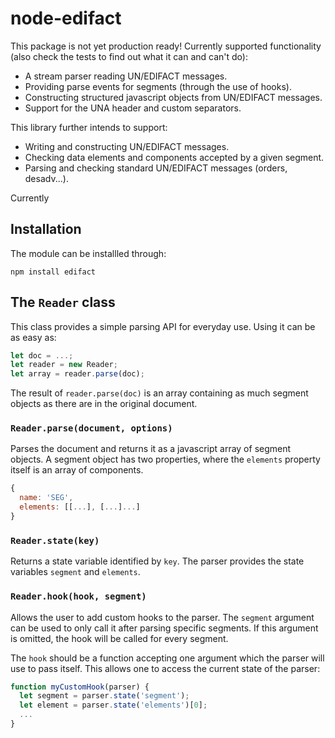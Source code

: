 # node-edifact

This package is not yet production ready! Currently supported functionality (also check the tests to find out what it can and can't do):

* A stream parser reading UN/EDIFACT messages.
* Providing parse events for segments (through the use of hooks).
* Constructing structured javascript objects from UN/EDIFACT messages.
* Support for the UNA header and custom separators.

This library further intends to support:

* Writing and constructing UN/EDIFACT messages.
* Checking data elements and components accepted by a given segment.
* Parsing and checking standard UN/EDIFACT messages (orders, desadv...).

Currently

## Installation

The module can be installled through:

```shell
npm install edifact
```

## The `Reader` class

This class provides a simple parsing API for everyday use. Using it can be as easy as:

```javascript
let doc = ...;
let reader = new Reader;
let array = reader.parse(doc);
```

The result of `reader.parse(doc)` is an array containing as much segment objects as there are in the original document.

### `Reader.parse(document, options)`

Parses the document and returns it as a javascript array of segment objects. A segment object has two properties, where the `elements` property itself is an array of components.

```javascript
{
  name: 'SEG',
  elements: [[...], [...]...]
}
```

### `Reader.state(key)`

Returns a state variable identified by `key`. The parser provides the state variables `segment` and `elements`.

### `Reader.hook(hook, segment)`

Allows the user to add custom hooks to the parser. The `segment` argument can be used to only call it after parsing specific segments. If this argument is omitted, the hook will be called for every segment.

The `hook` should be a function accepting one argument which the parser will use to pass itself. This allows one to access the current state of the parser:

```javascript
function myCustomHook(parser) {
  let segment = parser.state('segment');
  let element = parser.state('elements')[0];
  ...
}
```

